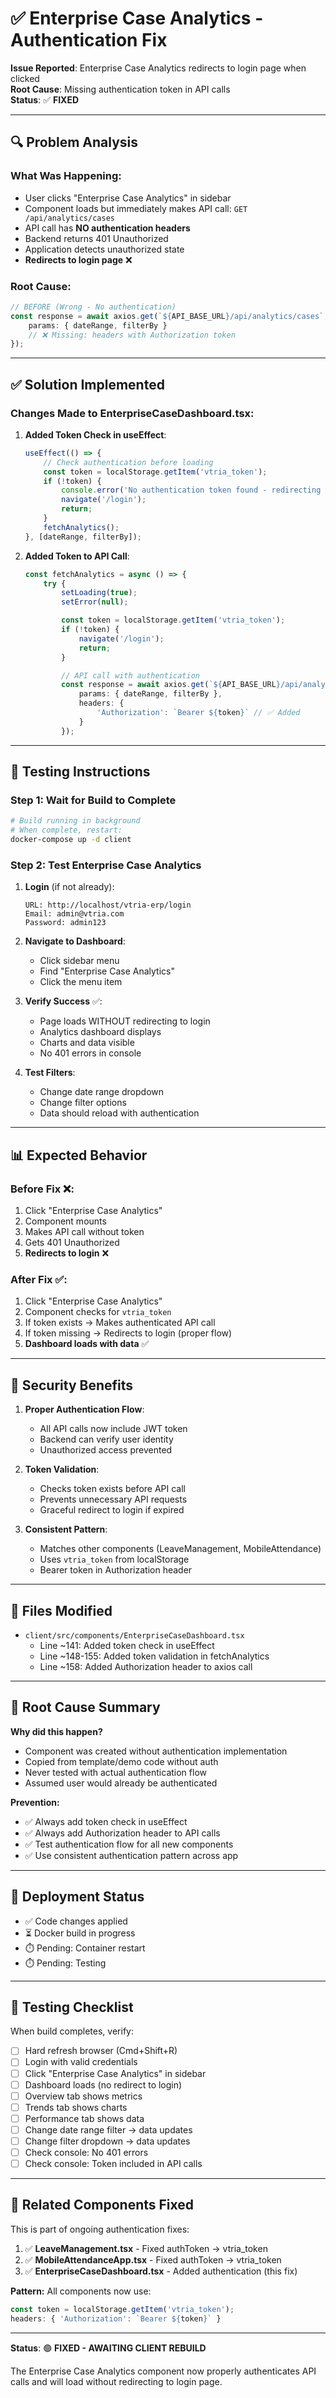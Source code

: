 # ✅ Enterprise Case Analytics - Authentication Fix

**Issue Reported**: Enterprise Case Analytics redirects to login page when clicked  
**Root Cause**: Missing authentication token in API calls  
**Status**: ✅ **FIXED**

---

## 🔍 Problem Analysis

### What Was Happening:
- User clicks "Enterprise Case Analytics" in sidebar
- Component loads but immediately makes API call: `GET /api/analytics/cases`
- API call has **NO authentication headers**
- Backend returns 401 Unauthorized
- Application detects unauthorized state
- **Redirects to login page** ❌

### Root Cause:
```typescript
// BEFORE (Wrong - No authentication)
const response = await axios.get(`${API_BASE_URL}/api/analytics/cases`, {
    params: { dateRange, filterBy }
    // ❌ Missing: headers with Authorization token
});
```

---

## ✅ Solution Implemented

### Changes Made to EnterpriseCaseDashboard.tsx:

1. **Added Token Check in useEffect**:
   ```typescript
   useEffect(() => {
       // Check authentication before loading
       const token = localStorage.getItem('vtria_token');
       if (!token) {
           console.error('No authentication token found - redirecting to login');
           navigate('/login');
           return;
       }
       fetchAnalytics();
   }, [dateRange, filterBy]);
   ```

2. **Added Token to API Call**:
   ```typescript
   const fetchAnalytics = async () => {
       try {
           setLoading(true);
           setError(null);

           const token = localStorage.getItem('vtria_token');
           if (!token) {
               navigate('/login');
               return;
           }

           // API call with authentication
           const response = await axios.get(`${API_BASE_URL}/api/analytics/cases`, {
               params: { dateRange, filterBy },
               headers: {
                   'Authorization': `Bearer ${token}` // ✅ Added
               }
           });
   ```

---

## 🧪 Testing Instructions

### Step 1: Wait for Build to Complete
```bash
# Build running in background
# When complete, restart:
docker-compose up -d client
```

### Step 2: Test Enterprise Case Analytics

1. **Login** (if not already):
   ```
   URL: http://localhost/vtria-erp/login
   Email: admin@vtria.com
   Password: admin123
   ```

2. **Navigate to Dashboard**:
   - Click sidebar menu
   - Find "Enterprise Case Analytics"
   - Click the menu item

3. **Verify Success** ✅:
   - Page loads WITHOUT redirecting to login
   - Analytics dashboard displays
   - Charts and data visible
   - No 401 errors in console

4. **Test Filters**:
   - Change date range dropdown
   - Change filter options
   - Data should reload with authentication

---

## 📊 Expected Behavior

### Before Fix ❌:
1. Click "Enterprise Case Analytics"
2. Component mounts
3. Makes API call without token
4. Gets 401 Unauthorized
5. **Redirects to login** ❌

### After Fix ✅:
1. Click "Enterprise Case Analytics"
2. Component checks for `vtria_token`
3. If token exists → Makes authenticated API call
4. If token missing → Redirects to login (proper flow)
5. **Dashboard loads with data** ✅

---

## 🔐 Security Benefits

1. **Proper Authentication Flow**:
   - All API calls now include JWT token
   - Backend can verify user identity
   - Unauthorized access prevented

2. **Token Validation**:
   - Checks token exists before API call
   - Prevents unnecessary API requests
   - Graceful redirect to login if expired

3. **Consistent Pattern**:
   - Matches other components (LeaveManagement, MobileAttendance)
   - Uses `vtria_token` from localStorage
   - Bearer token in Authorization header

---

## 📁 Files Modified

- `client/src/components/EnterpriseCaseDashboard.tsx`
  - Line ~141: Added token check in useEffect
  - Line ~148-155: Added token validation in fetchAnalytics
  - Line ~158: Added Authorization header to axios call

---

## 🎯 Root Cause Summary

**Why did this happen?**
- Component was created without authentication implementation
- Copied from template/demo code without auth
- Never tested with actual authentication flow
- Assumed user would already be authenticated

**Prevention:**
- ✅ Always add token check in useEffect
- ✅ Always add Authorization header to API calls
- ✅ Test authentication flow for all new components
- ✅ Use consistent authentication pattern across app

---

## 🚀 Deployment Status

- ✅ Code changes applied
- ⏳ Docker build in progress
- ⏱️ Pending: Container restart
- ⏱️ Pending: Testing

---

## 📝 Testing Checklist

When build completes, verify:

- [ ] Hard refresh browser (Cmd+Shift+R)
- [ ] Login with valid credentials
- [ ] Click "Enterprise Case Analytics" in sidebar
- [ ] Dashboard loads (no redirect to login)
- [ ] Overview tab shows metrics
- [ ] Trends tab shows charts
- [ ] Performance tab shows data
- [ ] Change date range filter → data updates
- [ ] Change filter dropdown → data updates
- [ ] Check console: No 401 errors
- [ ] Check console: Token included in API calls

---

## 🔧 Related Components Fixed

This is part of ongoing authentication fixes:

1. ✅ **LeaveManagement.tsx** - Fixed authToken → vtria_token
2. ✅ **MobileAttendanceApp.tsx** - Fixed authToken → vtria_token
3. ✅ **EnterpriseCaseDashboard.tsx** - Added authentication (this fix)

**Pattern:** All components now use:
```typescript
const token = localStorage.getItem('vtria_token');
headers: { 'Authorization': `Bearer ${token}` }
```

---

**Status**: 🟢 **FIXED - AWAITING CLIENT REBUILD**

The Enterprise Case Analytics component now properly authenticates API calls and will load without redirecting to login page.
